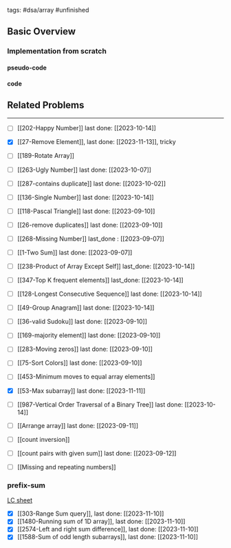 tags: #dsa/array #unfinished
## Basic Overview

### Implementation from scratch
#### pseudo-code

#### code

## Related Problems
---
- [ ] [[202-Happy Number]] last done: [[2023-10-14]]
- [x] [[27-Remove Element]], last done: [[2023-11-13]], tricky
- [ ] [[189-Rotate Array]]
- [ ] [[263-Ugly Number]] last done: [[2023-10-07]]
- [ ] [[287-contains duplicate]] last done: [[2023-10-02]]
- [ ] [[136-Single Number]] last done: [[2023-10-14]]
- [ ] [[118-Pascal Triangle]] last done: [[2023-09-10]]
- [ ] [[26-remove duplicates]] last done: [[2023-09-10]]
- [ ] [[268-Missing Number]] last_done : [[2023-09-07]]
- [ ] [[1-Two Sum]] last done: [[2023-09-07]]
- [ ] [[238-Product of Array Except Self]] last_done: [[2023-10-14]]
- [ ] [[347-Top K frequent elements]] last_done: [[2023-10-14]]
- [ ] [[128-Longest Consecutive Sequence]] last done: [[2023-10-14]]
- [ ] [[49-Group Anagram]] last done: [[2023-10-14]]
- [ ] [[36-valid Sudoku]] last done: [[2023-09-10]]
- [ ] [[169-majority element]] last done: [[2023-09-10]]
- [ ] [[283-Moving zeros]] last done: [[2023-09-10]]
- [ ] [[75-Sort Colors]] last done: [[2023-09-10]]
- [ ] [[453-Minimum moves to equal array elements]]
- [x] [[53-Max subarray]] last done: [[2023-11-11]]
- [ ] [[987-Vertical Order Traversal of a Binary Tree]] last done: [[2023-10-14]]
- [ ] [[Arrange array]] last done: [[2023-09-11]]
- [ ] [[count inversion]]
- [ ] [[count pairs with given sum]] last done: [[2023-09-12]]
- [ ] [[Missing and repeating numbers]]




### prefix-sum
[LC sheet](https://leetcode.com/tag/prefix-sum/discuss/3606265/Prefix-Sum-oror-Summary-with-practice-questions-Sheet-(1D-2D))

- [x] [[303-Range Sum query]], last done: [[2023-11-10]]
- [x] [[1480-Running sum of 1D array]], last done: [[2023-11-10]]
- [x] [[2574-Left and right sum difference]], last done: [[2023-11-10]]
- [x] [[1588-Sum of odd length subarrays]], last done: [[2023-11-10]]
